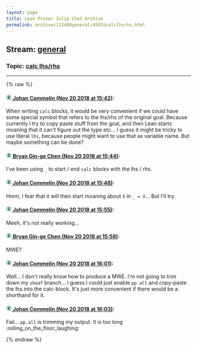 ```yaml
---
layout: page
title: Lean Prover Zulip Chat Archive 
permalink: archive/113488general/45015calclhsrhs.html
---
```


## Stream: [general](index.html)
### Topic: [calc lhs/rhs](45015calclhsrhs.html)

---


{% raw %}
#### [![Click to go to Zulip](../../assets/img/zulip2.png) Johan Commelin (Nov 20 2018 at 15:42)](https://leanprover.zulipchat.com/#narrow/stream/113488-general/topic/calc%20lhs/rhs/near/148043376):
When writing `calc` blocks, it would be very convenient if we could have some special symbol that refers to the lhs/rhs of the original goal. Because currently I try to copy paste stuff from the goal, and then Lean starts moaning that it can't figure out the type etc...
I guess it might be tricky to use literal `lhs`, because people might want to use that as variable name. But maybe something can be done?

#### [![Click to go to Zulip](../../assets/img/zulip2.png) Bryan Gin-ge Chen (Nov 20 2018 at 15:44)](https://leanprover.zulipchat.com/#narrow/stream/113488-general/topic/calc%20lhs/rhs/near/148043505):
I've been using `_` to start / end `calc` blocks with the lhs / rhs.

#### [![Click to go to Zulip](../../assets/img/zulip2.png) Johan Commelin (Nov 20 2018 at 15:48)](https://leanprover.zulipchat.com/#narrow/stream/113488-general/topic/calc%20lhs/rhs/near/148043761):
Hmm, I fear that it will then start moaning about `X` in `_ = X`... But I'll try.

#### [![Click to go to Zulip](../../assets/img/zulip2.png) Johan Commelin (Nov 20 2018 at 15:55)](https://leanprover.zulipchat.com/#narrow/stream/113488-general/topic/calc%20lhs/rhs/near/148044194):
Meeh, it's not really working...

#### [![Click to go to Zulip](../../assets/img/zulip2.png) Bryan Gin-ge Chen (Nov 20 2018 at 15:58)](https://leanprover.zulipchat.com/#narrow/stream/113488-general/topic/calc%20lhs/rhs/near/148044384):
MWE?

#### [![Click to go to Zulip](../../assets/img/zulip2.png) Johan Commelin (Nov 20 2018 at 16:01)](https://leanprover.zulipchat.com/#narrow/stream/113488-general/topic/calc%20lhs/rhs/near/148044572):
Well... I don't really know how to produce a MWE. I'm not going to trim down my `sheaf` branch... I guess I could just enable `pp.all` and copy-paste the lhs into the calc-block. It's just more convenient if there would be a shorthand for it.

#### [![Click to go to Zulip](../../assets/img/zulip2.png) Johan Commelin (Nov 20 2018 at 16:03)](https://leanprover.zulipchat.com/#narrow/stream/113488-general/topic/calc%20lhs/rhs/near/148044697):
Fail... `pp.all` is trimming my output. It is too long :rolling_on_the_floor_laughing:


{% endraw %}
